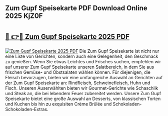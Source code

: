 ## Zum Gupf Speisekarte PDF Download Online 2025 KjZ0F

# <h2><a href="http://gc9atb.nevu.top/?p=Zum+Gupf+Speisekarte">🔗 👉🔴 Zum Gupf Speisekarte 2025 PDF</a></h2>

[![Zum Gupf Speisekarte 2025 PDF](https://i.imgur.com/dBaPXMq.png)](http://gc9atb.nevu.top/?p=Zum+Gupf+Speisekarte)
Die Zum Gupf Speisekarte ist nicht nur eine Liste von Gerichten, sondern auch eine Gelegenheit, den Geschmack zu genießen. Wenn Sie etwas Leichtes und Frisches suchen, empfehlen wir auf unserer Zum Gupf Speisekarte unseren Salatbereich, in dem Sie aus frischen Gemüse- und Obstsalaten wählen können. Für diejenigen, die Fleisch bevorzugen, bieten wir eine umfangreiche Auswahl an Gerichten auf der Zum Gupf Speisekarte an: Rindfleisch, Schweinefleisch, Huhn und Fisch. Unseren Auserwählten bieten wir Gourmet-Gerichte wie Schaschlik und Steak an, die bei lebendem Feuer zubereitet werden. Unsere Zum Gupf Speisekarte bietet eine große Auswahl an Desserts, von klassischen Torten und Kuchen bis hin zu exquisiten Crème Brûlée und Schokoladen-Schokoladen-Extras.
